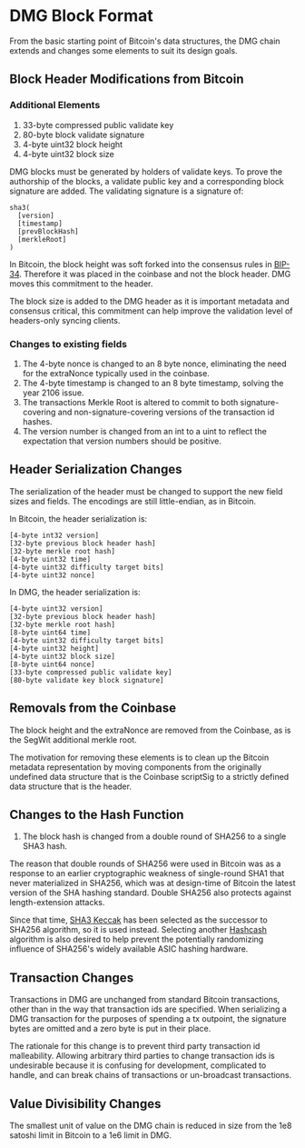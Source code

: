 # DMG Block Format

From the basic starting point of Bitcoin's data structures, the DMG chain extends and changes some elements to suit its design goals.

## Block Header Modifications from Bitcoin

### Additional Elements

1. 33-byte compressed public validate key
2. 80-byte block validate signature
3. 4-byte uint32 block height
4. 4-byte uint32 block size

DMG blocks must be generated by holders of validate keys.  To prove the authorship of the blocks, a validate public key and a corresponding block signature are added.  The validating signature is a signature of:

```
sha3(
  [version]
  [timestamp]
  [prevBlockHash]
  [merkleRoot]
)
```

In Bitcoin, the block height was soft forked into the consensus rules in [BIP-34](https://github.com/bitcoin/bips/blob/master/bip-0034.mediawiki). Therefore it was placed in the coinbase and not the block header. DMG moves this commitment to the header.

The block size is added to the DMG header as it is important metadata and consensus critical, this commitment can help improve the validation level of headers-only syncing clients.

### Changes to existing fields

1. The 4-byte nonce is changed to an 8 byte nonce, eliminating the need for the extraNonce typically used in the coinbase.
2. The 4-byte timestamp is changed to an 8 byte timestamp, solving the year 2106 issue.
3. The transactions Merkle Root is altered to commit to both signature-covering and non-signature-covering versions of the transaction id hashes.
4. The version number is changed from an int to a uint to reflect the expectation that version numbers should be positive.

## Header Serialization Changes

The serialization of the header must be changed to support the new field sizes and fields. The encodings are still little-endian, as in Bitcoin.

In Bitcoin, the header serialization is:

```
[4-byte int32 version]
[32-byte previous block header hash]
[32-byte merkle root hash]
[4-byte uint32 time]
[4-byte uint32 difficulty target bits]
[4-byte uint32 nonce]
```

In DMG, the header serialization is:

```
[4-byte uint32 version]
[32-byte previous block header hash]
[32-byte merkle root hash]
[8-byte uint64 time]
[4-byte uint32 difficulty target bits]
[4-byte uint32 height]
[4-byte uint32 block size]
[8-byte uint64 nonce]
[33-byte compressed public validate key]
[80-byte validate key block signature]
```

## Removals from the Coinbase

The block height and the extraNonce are removed from the Coinbase, as is the SegWit additional merkle root.

The motivation for removing these elements is to clean up the Bitcoin metadata representation by moving components from the originally undefined data structure that is the Coinbase scriptSig to a strictly defined data structure that is the header.

## Changes to the Hash Function

1. The block hash is changed from a double round of SHA256 to a single SHA3 hash.

The reason that double rounds of SHA256 were used in Bitcoin was as a response to an earlier cryptographic weakness of single-round SHA1 that never materialized in SHA256, which was at design-time of Bitcoin the latest version of the SHA hashing standard.  Double SHA256 also protects against length-extension attacks.

Since that time, [SHA3 Keccak](https://en.wikipedia.org/wiki/SHA-3) has been selected as the successor to SHA256 algorithm, so it is used instead. Selecting another [Hashcash](http://www.hashcash.org/) algorithm is also desired to help prevent the potentially randomizing influence of SHA256's widely available ASIC hashing hardware.

## Transaction Changes

Transactions in DMG are unchanged from standard Bitcoin transactions, other than in the way that transaction ids are specified. When serializing a DMG transaction for the purposes of spending a tx outpoint, the signature bytes are omitted and a zero byte is put in their place.

The rationale for this change is to prevent third party transaction id malleability. Allowing arbitrary third parties to change transaction ids is undesirable because it is confusing for development, complicated to handle, and can break chains of transactions or un-broadcast transactions.

## Value Divisibility Changes

The smallest unit of value on the DMG chain is reduced in size from the 1e8 satoshi limit in Bitcoin to a 1e6 limit in DMG.
